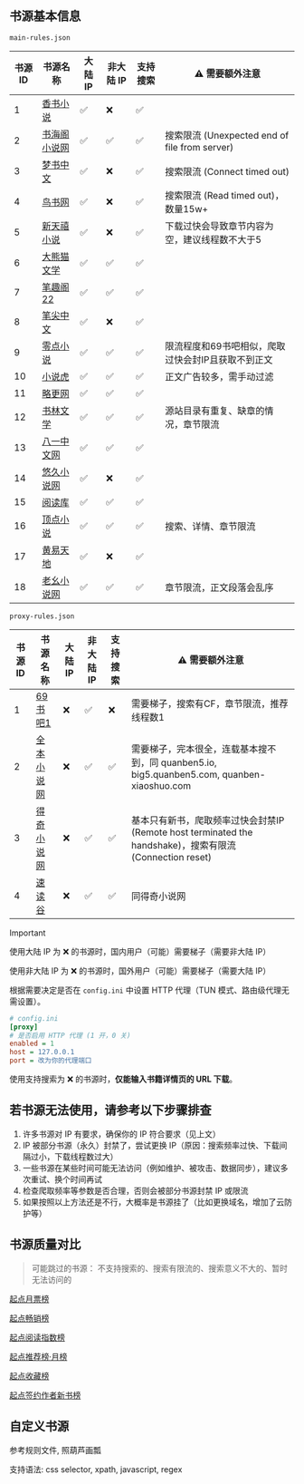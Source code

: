 ## 书源基本信息

`main-rules.json`

| 书源 ID | 书源名称                                 | 大陆 IP | 非大陆 IP | 支持搜索 | ⚠️ 需要额外注意                                 |
|-------|--------------------------------------|-------|--------|------|-------------------------------------------|
| 1     | [香书小说](http://www.xbiqugu.la/)       | ✅     | ❌      | ✅    |                                           |
| 2     | [书海阁小说网](https://www.shuhaige.net/)  | ✅     | ✅      | ✅    | 搜索限流 (Unexpected end of file from server) |
| 3     | [梦书中文](http://www.mcxs.info/)        | ✅     | ❌      | ✅    | 搜索限流 (Connect timed out)                  |
| 4     | [鸟书网](http://www.99xs.info/)         | ✅     | ❌      | ✅    | 搜索限流 (Read timed out)，数量15w+              |
| 5     | [新天禧小说](https://www.tianxibook.com/) | ✅     | ❌      | ✅    | 下载过快会导致章节内容为空，建议线程数不大于5                   |
| 6     | [大熊猫文学](https://www.dxmwx.org/)      | ✅     | ✅      | ✅    |                                           |
| 7     | [笔趣阁22](https://www.22biqu.com/)     | ✅     | ✅      | ✅    |                                           |
| 8     | [笔尖中文](http://www.xbiquzw.net/)      | ✅     | ❌      | ✅    |                                           |
| 9     | [零点小说](https://www.0xs.net/)         | ✅     | ✅      | ✅    | 限流程度和69书吧相似，爬取过快会封IP且获取不到正文               |
| 10    | [小说虎](https://www.xshbook.com/)      | ✅     | ✅      | ✅    | 正文广告较多，需手动过滤                              |
| 11    | [略更网](https://www.luegeng.com/)      | ✅     | ✅      | ✅    |                                           |
| 12    | [书林文学](http://www.shu009.com/)       | ✅     | ✅      | ✅    | 源站目录有重复、缺章的情况，章节限流                        |
| 13    | [八一中文网](http://www.81zwwww.com/)     | ✅     | ✅      | ✅    |                                           |
| 14    | [悠久小说网](http://www.ujxsw.org/)       | ✅     | ❌      | ✅    |                                           |
| 15    | [阅读库](http://www.yeudusk.com/)       | ✅     | ✅      | ✅    |                                           |
| 16    | [顶点小说](https://www.wxsy.net/)        | ✅     | ✅      | ✅    | 搜索、详情、章节限流                                |
| 17    | [黄易天地](http://www.xhytd.com/)        | ✅     | ❌      | ✅    |                                           |
| 18    | [老幺小说网](https://www.laoyaoxs.org/)   | ✅     | ✅      | ✅    | 章节限流，正文段落会乱序                              |

`proxy-rules.json`

| 书源 ID | 书源名称                              | 大陆 IP | 非大陆 IP | 支持搜索 | ⚠️ 需要额外注意                                                                          |
|-------|-----------------------------------|-------|--------|------|------------------------------------------------------------------------------------|
| 1     | [69书吧1](https://www.69shuba.com/) | ❌     | ✅      | ❌    | 需要梯子，搜索有CF，章节限流，推荐线程数1                                                             |
| 2     | [全本小说网](https://quanben5.com/)    | ❌     | ✅      | ✅    | 需要梯子，完本很全，连载基本搜不到，同 quanben5.io, big5.quanben5.com, quanben-xiaoshuo.com           |
| 3     | [得奇小说网](https://www.deqixs.com/)  | ❌     | ✅      | ✅    | 基本只有新书，爬取频率过快会封禁IP (Remote host terminated the handshake)，搜索有限流 (Connection reset) |
| 4     | [速读谷](https://www.sudugu.com/)    | ❌     | ✅      | ✅    | 同得奇小说网                                                                             |

> [!IMPORTANT]
> 使用大陆 IP 为 ❌ 的书源时，国内用户（可能）需要梯子（需要非大陆 IP）
>
> 使用非大陆 IP 为 ❌ 的书源时，国外用户（可能）需要梯子（需要大陆 IP）
>
> 根据需要决定是否在 `config.ini` 中设置 HTTP 代理（TUN 模式、路由级代理无需设置）。

```ini
# config.ini
[proxy]
# 是否启用 HTTP 代理 (1 开，0 关)
enabled = 1
host = 127.0.0.1
port = 改为你的代理端口
```

使用支持搜索为 ❌ 的书源时，**仅能输入书籍详情页的 URL 下载**。

## 若书源无法使用，请参考以下步骤排查

1. 许多书源对 IP 有要求，确保你的 IP 符合要求（见上文）
2. IP 被部分书源（永久）封禁了，尝试更换 IP（原因：搜索频率过快、下载间隔过小，下载线程数过大）
3. 一些书源在某些时间可能无法访问（例如维护、被攻击、数据同步），建议多次重试、换个时间再试
4. 检查爬取频率等参数是否合理，否则会被部分书源封禁 IP 或限流
5. 如果按照以上方法还是不行，大概率是书源挂了（比如更换域名，增加了云防护等）

## 书源质量对比

> 可能跳过的书源： 不支持搜索的、搜索有限流的、搜索意义不大的、暂时无法访问的

[起点月票榜](qidian_rank/1-起点月票榜.md)

[起点畅销榜](qidian_rank/2-起点畅销榜.md)

[起点阅读指数榜](qidian_rank/3-起点阅读指数榜.md)

[起点推荐榜·月榜](qidian_rank/4-起点推荐榜·月榜.md)

[起点收藏榜](qidian_rank/5-起点收藏榜.md)

[起点签约作者新书榜](qidian_rank/6-起点签约作者新书榜.md)

## 自定义书源

参考规则文件, 照葫芦画瓢

支持语法: css selector, xpath, javascript, regex